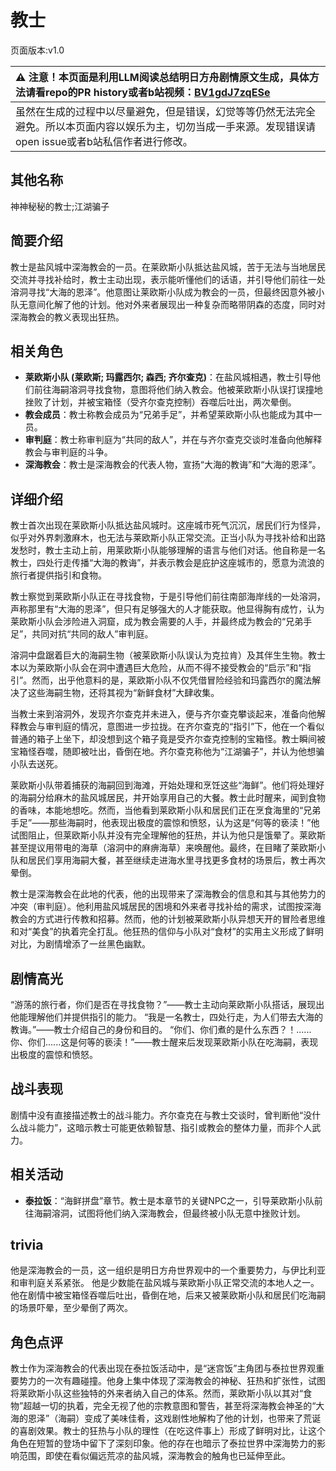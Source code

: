 # 教士
页面版本:v1.0
 

| :warning: 注意！本页面是利用LLM阅读总结明日方舟剧情原文生成，具体方法请看repo的PR history或者b站视频：[BV1gdJ7zqESe](https://www.bilibili.com/video/BV1gdJ7zqESe/)         |
|:----------------------------|
| 虽然在生成的过程中以尽量避免，但是错误，幻觉等等仍然无法完全避免。所以本页面内容以娱乐为主，切勿当成一手来源。发现错误请open issue或者b站私信作者进行修改。|



## 其他名称
神神秘秘的教士;江湖骗子
## 简要介绍
教士是盐风城中深海教会的一员。在莱欧斯小队抵达盐风城，苦于无法与当地居民交流并寻找补给时，教士主动出现，表示能听懂他们的话语，并引导他们前往一处溶洞寻找“大海的恩泽”。他意图让莱欧斯小队成为教会的一员，但最终因意外被小队无意间化解了他的计划。他对外来者展现出一种复杂而略带阴森的态度，同时对深海教会的教义表现出狂热。
## 相关角色
-   **莱欧斯小队 (莱欧斯; 玛露西尔; 森西; 齐尔查克)**：在盐风城相遇，教士引导他们前往海嗣溶洞寻找食物，意图将他们纳入教会。他被莱欧斯小队误打误撞地挫败了计划，并被宝箱怪（受齐尔查克控制）吞噬后吐出，两次晕倒。
-   **教会成员**：教士称教会成员为“兄弟手足”，并希望莱欧斯小队也能成为其中一员。
-   **审判庭**：教士称审判庭为“共同的敌人”，并在与齐尔查克交谈时准备向他解释教会与审判庭的斗争。
-   **深海教会**：教士是深海教会的代表人物，宣扬“大海的教诲”和“大海的恩泽”。
## 详细介绍
教士首次出现在莱欧斯小队抵达盐风城时。这座城市死气沉沉，居民们行为怪异，似乎对外界刺激麻木，也无法与莱欧斯小队正常交流。正当小队为寻找补给和出路发愁时，教士主动上前，用莱欧斯小队能够理解的语言与他们对话。他自称是一名教士，四处行走传播“大海的教诲”，并表示教会是庇护这座城市的，愿意为流浪的旅行者提供指引和食物。

教士察觉到莱欧斯小队正在寻找食物，于是引导他们前往南部海岸线的一处溶洞，声称那里有“大海的恩泽”，但只有足够强大的人才能获取。他显得胸有成竹，认为莱欧斯小队会涉险进入洞窟，成为教会需要的人手，并最终成为教会的“兄弟手足”，共同对抗“共同的敌人”审判庭。

溶洞中盘踞着巨大的海嗣生物（被莱欧斯小队误认为克拉肯）及其伴生生物。教士本以为莱欧斯小队会在洞中遭遇巨大危险，从而不得不接受教会的“启示”和“指引”。然而，出乎他意料的是，莱欧斯小队不仅凭借冒险经验和玛露西尔的魔法解决了这些海嗣生物，还将其视为“新鲜食材”大肆收集。

当教士来到溶洞外，发现齐尔查克并未进入，便与齐尔查克攀谈起来，准备向他解释教会与审判庭的情况，意图进一步拉拢。在齐尔查克的“指引”下，他在一个看似普通的箱子上坐下，却没想到这个箱子竟是受齐尔查克控制的宝箱怪。教士瞬间被宝箱怪吞噬，随即被吐出，昏倒在地。齐尔查克称他为“江湖骗子”，并认为他想骗小队去送死。

莱欧斯小队带着捕获的海嗣回到海滩，开始处理和烹饪这些“海鲜”。他们将处理好的海嗣分给麻木的盐风城居民，并开始享用自己的大餐。教士此时醒来，闻到食物的香味，本能地想吃。然而，当他看到莱欧斯小队和居民们正在烹食海里的“兄弟手足”——那些海嗣时，他表现出极度的震惊和愤怒，认为这是“何等的亵渎！”他试图阻止，但莱欧斯小队并没有完全理解他的狂热，并认为他只是饿晕了。莱欧斯甚至提议用带电的海草（溶洞中的麻痹海草）来唤醒他。最终，在目睹了莱欧斯小队和居民们享用海嗣大餐，甚至继续走进海水里寻找更多食材的场景后，教士再次晕倒。

教士是深海教会在此地的代表，他的出现带来了深海教会的信息和其与其他势力的冲突（审判庭）。他利用盐风城居民的困境和外来者寻找补给的需求，试图按深海教会的方式进行传教和招募。然而，他的计划被莱欧斯小队异想天开的冒险者思维和对“美食”的执着完全打乱。他狂热的信仰与小队对“食材”的实用主义形成了鲜明对比，为剧情增添了一丝黑色幽默。
## 剧情高光
“游荡的旅行者，你们是否在寻找食物？”——教士主动向莱欧斯小队搭话，展现出他能理解他们并提供指引的能力。
“我是一名教士，四处行走，为人们带去大海的教诲。”——教士介绍自己的身份和目的。
“你们、你们煮的是什么东西？！......你、你们......这是何等的亵渎！”——教士醒来后发现莱欧斯小队在吃海嗣，表现出极度的震惊和愤怒。
## 战斗表现
剧情中没有直接描述教士的战斗能力。齐尔查克在与教士交谈时，曾判断他“没什么战斗能力”，这暗示教士可能更依赖智慧、指引或教会的整体力量，而非个人武力。
## 相关活动
-   **泰拉饭**：“海鲜拼盘”章节。教士是本章节的关键NPC之一，引导莱欧斯小队前往海嗣溶洞，试图将他们纳入深海教会，但最终被小队无意中挫败计划。
## trivia
他是深海教会的一员，这一组织是明日方舟世界观中的一个重要势力，与伊比利亚和审判庭关系紧张。
他是少数能在盐风城与莱欧斯小队正常交流的本地人之一。
他在剧情中被宝箱怪吞噬后吐出，昏倒在地，后来又被莱欧斯小队和居民们吃海嗣的场景吓晕，至少晕倒了两次。
## 角色点评
教士作为深海教会的代表出现在泰拉饭活动中，是“迷宫饭”主角团与泰拉世界观重要势力的一次有趣碰撞。他身上集中体现了深海教会的神秘、狂热和扩张性，试图将莱欧斯小队这些独特的外来者纳入自己的体系。然而，莱欧斯小队以其对“食物”超越一切的执着，完全无视了他的宗教意图和警告，甚至将深海教会神圣的“大海的恩泽”（海嗣）变成了美味佳肴，这戏剧性地解构了他的计划，也带来了荒诞的喜剧效果。教士的狂热与小队的理性（在吃这件事上）形成了鲜明对比，让这个角色在短暂的登场中留下了深刻印象。他的存在也暗示了泰拉世界中深海势力的影响范围，即使在看似偏远荒凉的盐风城，深海教会的触角也已延伸至此。